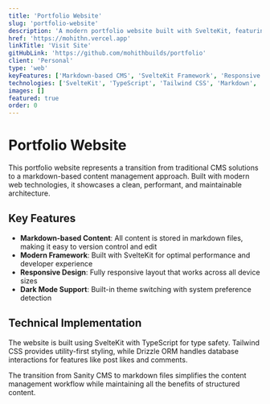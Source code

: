 ```yaml
---
title: 'Portfolio Website'
slug: 'portfolio-website'
description: 'A modern portfolio website built with SvelteKit, featuring markdown-based content management'
href: 'https://mohithn.vercel.app'
linkTitle: 'Visit Site'
gitHubLink: 'https://github.com/mohithbuilds/portfolio'
client: 'Personal'
type: 'web'
keyFeatures: ['Markdown-based CMS', 'SvelteKit Framework', 'Responsive Design', 'Dark Mode Support']
technologies: ['SvelteKit', 'TypeScript', 'Tailwind CSS', 'Markdown', 'Drizzle ORM']
images: []
featured: true
order: 0
---
```


# Portfolio Website

This portfolio website represents a transition from traditional CMS solutions to a markdown-based content management approach. Built with modern web technologies, it showcases a clean, performant, and maintainable architecture.

## Key Features

- **Markdown-based Content**: All content is stored in markdown files, making it easy to version control and edit
- **Modern Framework**: Built with SvelteKit for optimal performance and developer experience
- **Responsive Design**: Fully responsive layout that works across all device sizes
- **Dark Mode Support**: Built-in theme switching with system preference detection

## Technical Implementation

The website is built using SvelteKit with TypeScript for type safety. Tailwind CSS provides utility-first styling, while Drizzle ORM handles database interactions for features like post likes and comments.

The transition from Sanity CMS to markdown files simplifies the content management workflow while maintaining all the benefits of structured content.